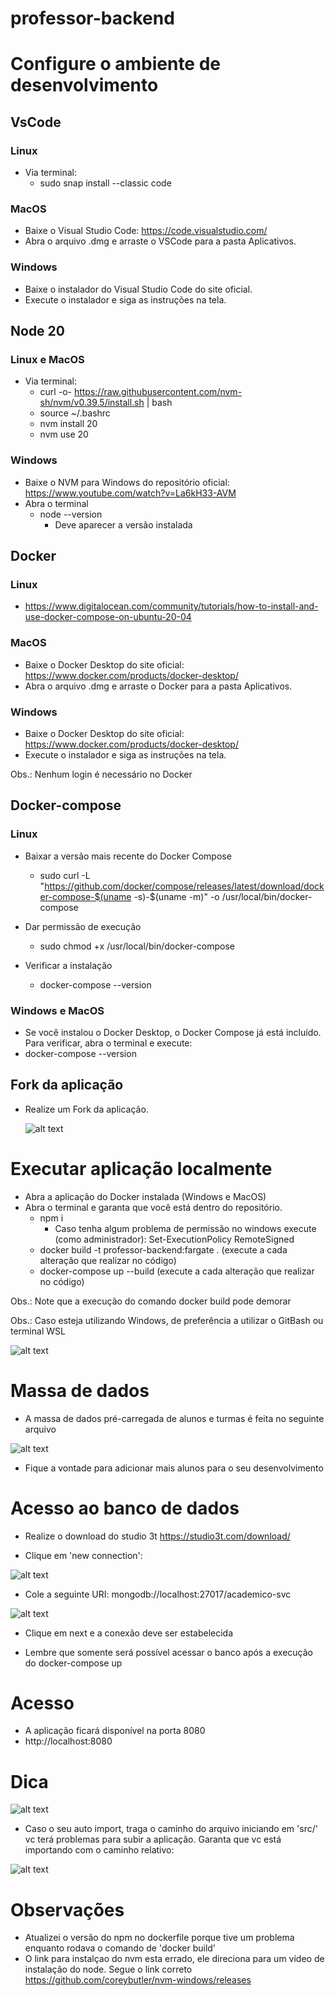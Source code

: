 # professor-backend

# Configure o ambiente de desenvolvimento

## VsCode

### Linux 
- Via terminal:
  - sudo snap install --classic code

### MacOS
- Baixe o Visual Studio Code: https://code.visualstudio.com/
- Abra o arquivo .dmg e arraste o VSCode para a pasta Aplicativos.

### Windows
- Baixe o instalador do Visual Studio Code do site oficial.
- Execute o instalador e siga as instruções na tela.

## Node 20

### Linux e MacOS
- Via terminal:
  - curl -o- https://raw.githubusercontent.com/nvm-sh/nvm/v0.39.5/install.sh | bash
  - source ~/.bashrc
  - nvm install 20
  - nvm use 20

### Windows
- Baixe o NVM para Windows do repositório oficial: https://www.youtube.com/watch?v=La6kH33-AVM
- Abra o terminal
  - node --version
    - Deve aparecer a versão instalada

 ## Docker

 ### Linux
 - https://www.digitalocean.com/community/tutorials/how-to-install-and-use-docker-compose-on-ubuntu-20-04

 ### MacOS
 - Baixe o Docker Desktop do site oficial: https://www.docker.com/products/docker-desktop/
 - Abra o arquivo .dmg e arraste o Docker para a pasta Aplicativos.

 ### Windows
 - Baixe o Docker Desktop do site oficial: https://www.docker.com/products/docker-desktop/
 - Execute o instalador e siga as instruções na tela.

 Obs.: Nenhum login é necessário no Docker

  ## Docker-compose

  ### Linux
  - Baixar a versão mais recente do Docker Compose
    - sudo curl -L "https://github.com/docker/compose/releases/latest/download/docker-compose-$(uname -s)-$(uname -m)" -o /usr/local/bin/docker-compose

  - Dar permissão de execução
    - sudo chmod +x /usr/local/bin/docker-compose

  - Verificar a instalação
    - docker-compose --version

  ### Windows e MacOS
  - Se você instalou o Docker Desktop, o Docker Compose já está incluído. Para verificar, abra o terminal e execute:
  - docker-compose --version

## Fork da aplicação

- Realize um Fork da aplicação.

   ![alt text](image.png)

# Executar aplicação localmente
- Abra a aplicação do Docker instalada (Windows e MacOS) 
- Abra o terminal e garanta que você está dentro do repositório.
  - npm i
    - Caso tenha algum problema de permissão no windows execute (como administrador): Set-ExecutionPolicy RemoteSigned 
  - docker build -t professor-backend:fargate . (execute a cada alteração que realizar no código)
  - docker-compose up --build (execute a cada alteração que realizar no código)

Obs.: Note que a execução do comando docker build pode demorar

Obs.: Caso esteja utilizando Windows, de preferência a utilizar o GitBash ou terminal WSL

![alt text](image-3.png)

# Massa de dados
- A massa de dados pré-carregada de alunos e turmas é feita no seguinte arquivo

![alt text](image-4.png)

- Fique a vontade para adicionar mais alunos para o seu desenvolvimento

# Acesso ao banco de dados
- Realize o download do studio 3t https://studio3t.com/download/

- Clique em 'new connection':

![alt text](image-5.png)

- Cole a seguinte URI: mongodb://localhost:27017/academico-svc

![alt text](image-6.png)

- Clique em next e a conexão deve ser estabelecida

- Lembre que somente será possível acessar o banco após a execução do docker-compose up

# Acesso
- A aplicação ficará disponível na porta 8080
- http://localhost:8080


# Dica
![alt text](image-1.png)

- Caso o seu auto import, traga o caminho do arquivo iniciando em 'src/' vc terá problemas para subir a aplicação. Garanta que vc está importando com o caminho relativo:

![alt text](image-2.png)

# Observações

- Atualizei o versão do npm no dockerfile porque tive um problema enquanto rodava o comando de 'docker build'
- O link para instalçao do nvm esta errado, ele direciona para um vídeo de instalação do node. Segue o link correto  
https://github.com/coreybutler/nvm-windows/releases